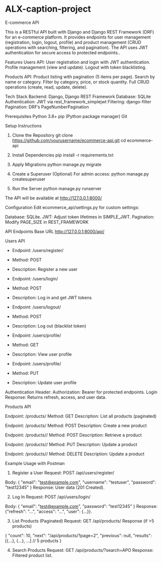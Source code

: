 # ALX-caption-project
E-commerce API

This is a RESTful API built with Django and Django REST Framework (DRF) for an e-commerce platform. It provides endpoints for user management (registration, login, logout, profile) and product management (CRUD operations with searching, filtering, and pagination). The API uses JWT authentication for secure access to protected endpoints..

Features
Users API:
User registration and login with JWT authentication.
Profile management (view and update).
Logout with token blacklisting.

Products API:
Product listing with pagination (5 items per page).
Search by name or category.
Filter by category, price, or stock quantity.
Full CRUD operations (create, read, update, delete).


Tech Stack
Backend: Django, Django REST Framework
Database: SQLite 
Authentication: JWT via rest_framework_simplejwt
Filtering: django-filter
Pagination: DRF’s PageNumberPagination


Prerequisites
Python 3.8+
pip (Python package manager)
Git


Setup Instructions
1. Clone the Repository
git clone https://github.com/yourusername/ecommerce-api.git
cd ecommerce-api


3. Install Dependencies
pip install -r requirements.txt

4. Apply Migrations
python manage.py migrate

5. Create a Superuser (Optional)
For admin access:
python manage.py createsuperuser


6. Run the Server
python manage.py runserver


The API will be available at http://127.0.0.1:8000/

Configuration
Edit ecommerce_api/settings.py for custom settings:

Database: SQLite.
JWT: Adjust token lifetimes in SIMPLE_JWT.
Pagination: Modify PAGE_SIZE in REST_FRAMEWORK

API Endpoints
Base URL
http://127.0.0.1:8000/api/


Users API
- Endpoint: /users/register/
- Method: POST
- Description: Register a new user


- Endpoint: /users/login/
- Method: POST
- Description: Log in and get JWT tokens

- Endpoint: /users/logout/
- Method: POST
- Description: Log out (blacklist token)

- Endpoint: /users/profile/
- Method: GET
- Description: View user profile

- Endpoint: /users/profile/
- Method: PUT
- Description: Update user profile

Authentication Header: Authorization: Bearer <access-token> for protected endpoints.
Login Response: Returns refresh, access, and user data.

Products API


Endpoint: /products/
Method: GET
Description: List all products (paginated)

Endpoint: /products/
Method: POST
Description: Create a new product

Endpoint: /products/<id>/
Method: POST
Description: Retrieve a product


Endpoint: /products/<id>/
Method: PUT
Description: Update a product

Endpoint: /products/<id>/
Method: DELETE
Description: Update a product


Example Usage with Postman
1. Register a User
Request: POST /api/users/register/

Body:
    {
        "email": "test@example.com",
        "username": "testuser",
        "password": "test12345"
    }
Response: User data (201 Created).

2. Log In
Request: POST /api/users/login/

Body:
    {
        "email": "test@example.com",
        "password": "test12345"
    }
Response: {"refresh": "...", "access": "...", "user": {...}}.

3. List Products (Paginated)
Request: GET /api/products/
Response (if >5 products)



{
    "count": 10,
    "next": "/api/products/?page=2",
    "previous": null,
    "results": [{...}, {...}, ...]  // 5 products
}

4. Search Products
Request: GET /api/products/?search=APO
Response: Filtered product list.










